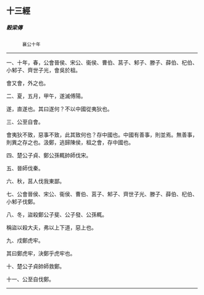 

## 十三經

##### 穀梁傳
　　　`襄公十年`

* * *

一、十年，春，公會晉侯、宋公、衞侯、曹伯、莒子、邾子、滕子、薛伯、杞伯、小邾子、齊世子光，會吳於柤。

會又會，外之也。

二、夏，五月，甲午，遂滅傅陽。

遂，直遂也。其曰遂何？不以中國從夷狄也。

三、公至自會。

會夷狄不致，惡事不致，此其致何也？存中國也。中國有善事，則並焉。無善事，則異之存之也。汲鄭，逃歸陳侯，柤之會，存中國也。

四、楚公子貞、鄭公孫輒帥師伐宋。

五、晉師伐秦。

六、秋，莒人伐我東鄙。

七、公會晉侯、宋公、衞侯、曹伯、莒子、邾子、齊世子光、滕子、薛伯、杞伯、小邾子伐鄭。

八、冬，盜殺鄭公子斐、公子發、公孫輒。

稱盜以殺大夫，弗以上下道，惡上也。

九、戍鄭虎牢。

其曰鄭虎牢，決鄭乎虎牢也。

十、楚公子貞帥師救鄭。

十一、公至自伐鄭。

* * *

